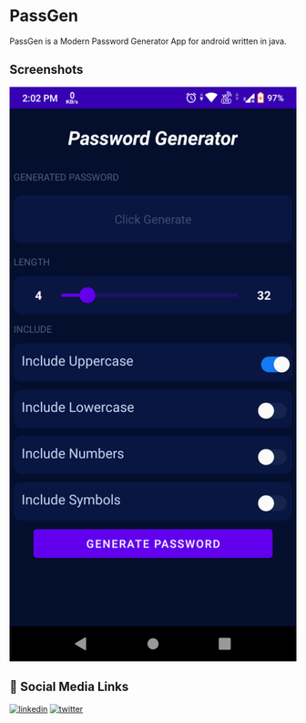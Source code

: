 
# PassGen

PassGen is a Modern Password Generator App for android written in java.


## Screenshots

![App Screenshot](ScreenShots/Screenshot_20211006-140214.png?raw=true)

  
## 🔗 Social Media Links
[![linkedin](https://img.shields.io/badge/linkedin-0A66C2?style=for-the-badge&logo=linkedin&logoColor=white)](https://www.linkedin.com/in/prashasth-nair-277a66194/)
[![twitter](https://img.shields.io/badge/twitter-1DA1F2?style=for-the-badge&logo=twitter&logoColor=white)](https://twitter.com/Prashasth_nair)

  